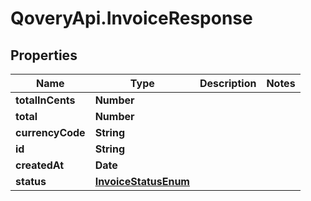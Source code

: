 # QoveryApi.InvoiceResponse

## Properties

Name | Type | Description | Notes
------------ | ------------- | ------------- | -------------
**totalInCents** | **Number** |  | 
**total** | **Number** |  | 
**currencyCode** | **String** |  | 
**id** | **String** |  | 
**createdAt** | **Date** |  | 
**status** | [**InvoiceStatusEnum**](InvoiceStatusEnum.md) |  | 


